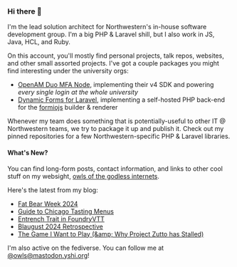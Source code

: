 ### Hi there 👋
I'm the lead solution architect for Northwestern's in-house software development group. I'm a big PHP & Laravel shill, but I also work in JS, Java, HCL, and Ruby.

On this account, you'll mostly find personal projects, talk repos, websites, and other small assorted projects. I've got a couple packages you might find interesting under the university orgs:

- [OpenAM Duo MFA Node](https://github.com/NUIT-ISO/duo-universal-prompt-auth-node), implementing their v4 SDK and powering *every single login at the whole university*
- [Dynamic Forms for Laravel](https://github.com/NIT-Administrative-Systems/dynamic-forms), implementing a self-hosted PHP back-end for the [formiojs](https://github.com/formio/formio.js/) builder & renderer

Whenever my team does something that is potentially-useful to other IT @ Northwestern teams, we try to package it up and publish it. Check out my pinned repositories for a few Northwestern-specific PHP & Laravel libraries.

#### What's New?
You can find long-form posts, contact information, and links to other cool stuff on my websight, [owls of the godless internets](https://godless-internets.org).

Here's the latest from my blog:

<!-- BLOG-POST-LIST:START -->
- [Fat Bear Week 2024](https://godless-internets.org/2024/09/08/fat-bear-week-2024)
- [Guide to Chicago Tasting Menus](https://godless-internets.org/2024/09/06/guide-to-chicago-tasting-menus)
- [Entrench Trait in FoundryVTT](https://godless-internets.org/2024/09/01/entrench-trait-in-foundryvtt)
- [Blaugust 2024 Retrospective](https://godless-internets.org/2024/08/31/blaugust-2024-retrospective)
- [The Game I Want to Play &lpar;&amp;amp; Why Project Zutto has Stalled&rpar;](https://godless-internets.org/2024/08/30/the-game-i-want-to-play-why-project-zutto-has-stalled)
<!-- BLOG-POST-LIST:END -->

I'm also active on the fediverse. You can follow me at [@owls@mastodon.yshi.org](https://mastodon.yshi.org/@owls)!
